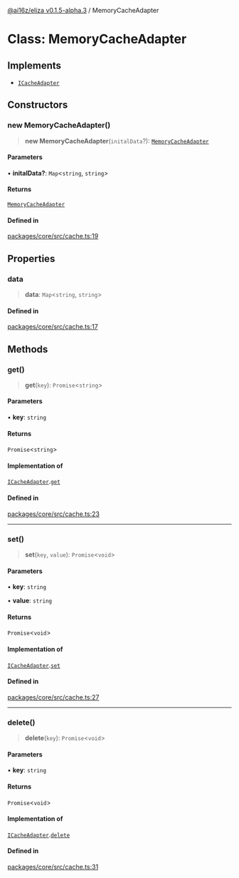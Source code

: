 [@ai16z/eliza v0.1.5-alpha.3](../index.md) / MemoryCacheAdapter

# Class: MemoryCacheAdapter

## Implements

- [`ICacheAdapter`](../interfaces/ICacheAdapter.md)

## Constructors

### new MemoryCacheAdapter()

> **new MemoryCacheAdapter**(`initalData`?): [`MemoryCacheAdapter`](MemoryCacheAdapter.md)

#### Parameters

• **initalData?**: `Map`\<`string`, `string`\>

#### Returns

[`MemoryCacheAdapter`](MemoryCacheAdapter.md)

#### Defined in

[packages/core/src/cache.ts:19](https://github.com/chromindscan/eliza/blob/main/packages/core/src/cache.ts#L19)

## Properties

### data

> **data**: `Map`\<`string`, `string`\>

#### Defined in

[packages/core/src/cache.ts:17](https://github.com/chromindscan/eliza/blob/main/packages/core/src/cache.ts#L17)

## Methods

### get()

> **get**(`key`): `Promise`\<`string`\>

#### Parameters

• **key**: `string`

#### Returns

`Promise`\<`string`\>

#### Implementation of

[`ICacheAdapter`](../interfaces/ICacheAdapter.md).[`get`](../interfaces/ICacheAdapter.md#get)

#### Defined in

[packages/core/src/cache.ts:23](https://github.com/chromindscan/eliza/blob/main/packages/core/src/cache.ts#L23)

***

### set()

> **set**(`key`, `value`): `Promise`\<`void`\>

#### Parameters

• **key**: `string`

• **value**: `string`

#### Returns

`Promise`\<`void`\>

#### Implementation of

[`ICacheAdapter`](../interfaces/ICacheAdapter.md).[`set`](../interfaces/ICacheAdapter.md#set)

#### Defined in

[packages/core/src/cache.ts:27](https://github.com/chromindscan/eliza/blob/main/packages/core/src/cache.ts#L27)

***

### delete()

> **delete**(`key`): `Promise`\<`void`\>

#### Parameters

• **key**: `string`

#### Returns

`Promise`\<`void`\>

#### Implementation of

[`ICacheAdapter`](../interfaces/ICacheAdapter.md).[`delete`](../interfaces/ICacheAdapter.md#delete)

#### Defined in

[packages/core/src/cache.ts:31](https://github.com/chromindscan/eliza/blob/main/packages/core/src/cache.ts#L31)

